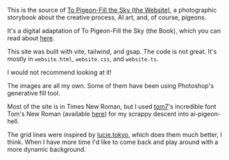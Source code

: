 
This is the source of [To Pigeon-Fill the Sky (the Website)](https://pigeons.duncanpetrie.com), a photographic storybook about the creative process, AI art, and, of course, pigeons.

It's a digital adaptation of To Pigeon-Fill the Sky (the Book), which you can read about [here](https://pigeons.duncanpetrie.com/book).

This site was built with vite, tailwind, and gsap. The code is not great. It's mostly in `website.html`, `website.css`, and `website.ts`.

I would not recommend looking at it!

The images are all my own. Some of them have been  using Photoshop's generative fill tool.

Most of the site is in Times New Roman, but I used [tom7](http://tom7.org/)'s incredible font Tom's New Roman (available [here](http://fonts.tom7.com/fonts93.html)) for my scrappy descent into ai-pigeon-hell.

The grid lines were inspired by [lucie.tokyo](https://lucie.tokyo), which does them much better, I think. When I have more time I'd like to come back and play around with a more dynamic background.